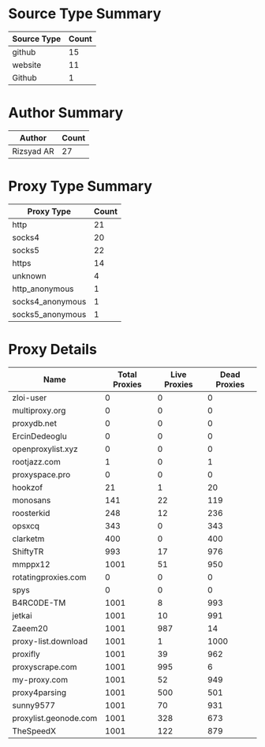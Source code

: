 # Source Type Summary

| Source Type | Count |
|-------------|-------|
| github | 15 |
| website | 11 |
| Github | 1 |


# Author Summary

| Author | Count |
|--------|-------|
| Rizsyad AR | 27 |


# Proxy Type Summary

| Proxy Type | Count |
|------------|-------|
| http | 21 |
| socks4 | 20 |
| socks5 | 22 |
| https | 14 |
| unknown | 4 |
| http_anonymous | 1 |
| socks4_anonymous | 1 |
| socks5_anonymous | 1 |


# Proxy Details

| Name | Total Proxies | Live Proxies | Dead Proxies |
|------|---------------|--------------|---------------|
| zloi-user | 0 | 0 | 0 |
| multiproxy.org | 0 | 0 | 0 |
| proxydb.net | 0 | 0 | 0 |
| ErcinDedeoglu | 0 | 0 | 0 |
| openproxylist.xyz | 0 | 0 | 0 |
| rootjazz.com | 1 | 0 | 1 |
| proxyspace.pro | 0 | 0 | 0 |
| hookzof | 21 | 1 | 20 |
| monosans | 141 | 22 | 119 |
| roosterkid | 248 | 12 | 236 |
| opsxcq | 343 | 0 | 343 |
| clarketm | 400 | 0 | 400 |
| ShiftyTR | 993 | 17 | 976 |
| mmppx12 | 1001 | 51 | 950 |
| rotatingproxies.com | 0 | 0 | 0 |
| spys | 0 | 0 | 0 |
| B4RC0DE-TM | 1001 | 8 | 993 |
| jetkai | 1001 | 10 | 991 |
| Zaeem20 | 1001 | 987 | 14 |
| proxy-list.download | 1001 | 1 | 1000 |
| proxifly | 1001 | 39 | 962 |
| proxyscrape.com | 1001 | 995 | 6 |
| my-proxy.com | 1001 | 52 | 949 |
| proxy4parsing | 1001 | 500 | 501 |
| sunny9577 | 1001 | 70 | 931 |
| proxylist.geonode.com | 1001 | 328 | 673 |
| TheSpeedX | 1001 | 122 | 879 |

